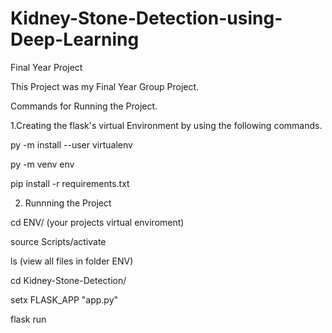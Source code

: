 # Kidney-Stone-Detection-using-Deep-Learning
Final Year Project 

This Project was my Final Year Group Project.

Commands for Running the Project.

1.Creating the flask's virtual Environment by using the following commands.

py -m install --user virtualenv

py -m venv env

pip install -r requirements.txt

2. Runnning the Project

cd ENV/ (your projects virtual enviroment)

source Scripts/activate

ls (view all files in folder ENV)

cd Kidney-Stone-Detection/

setx FLASK_APP "app.py"

flask run



